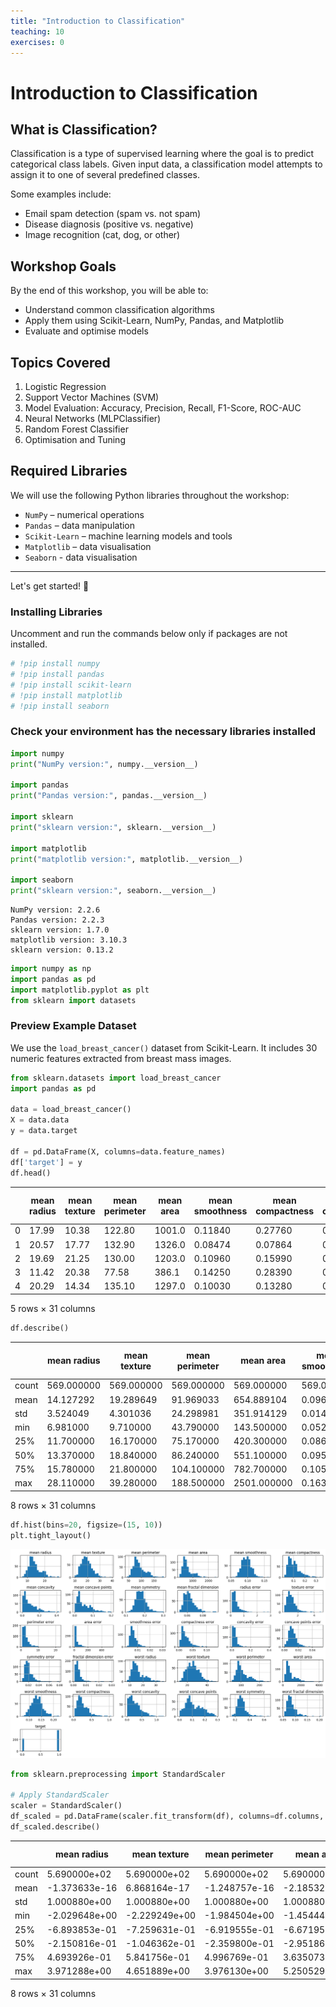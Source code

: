 ```yaml
---
title: "Introduction to Classification"
teaching: 10
exercises: 0
---
```


# Introduction to Classification

## What is Classification?

Classification is a type of supervised learning where the goal is to predict categorical class labels. Given input data, a classification model attempts to assign it to one of several predefined classes.

Some examples include:
- Email spam detection (spam vs. not spam)
- Disease diagnosis (positive vs. negative)
- Image recognition (cat, dog, or other)

## Workshop Goals

By the end of this workshop, you will be able to:
- Understand common classification algorithms
- Apply them using Scikit-Learn, NumPy, Pandas, and Matplotlib
- Evaluate and optimise models

## Topics Covered

1. Logistic Regression
2. Support Vector Machines (SVM)
3. Model Evaluation: Accuracy, Precision, Recall, F1-Score, ROC-AUC
4. Neural Networks (MLPClassifier)
5. Random Forest Classifier 
6. Optimisation and Tuning

## Required Libraries

We will use the following Python libraries throughout the workshop:
- `NumPy` – numerical operations
- `Pandas` – data manipulation
- `Scikit-Learn` – machine learning models and tools
- `Matplotlib` – data visualisation
- `Seaborn` - data visualisation

---

Let's get started! 🚀

### Installing Libraries

Uncomment and run the commands below only if packages are not installed. 

```python
# !pip install numpy
# !pip install pandas
# !pip install scikit-learn
# !pip install matplotlib
# !pip install seaborn

```

### Check your environment has the necessary libraries installed

```python
import numpy
print("NumPy version:", numpy.__version__)

import pandas
print("Pandas version:", pandas.__version__)

import sklearn
print("sklearn version:", sklearn.__version__)

import matplotlib
print("matplotlib version:", matplotlib.__version__)

import seaborn
print("sklearn version:", seaborn.__version__)
```

    NumPy version: 2.2.6
    Pandas version: 2.2.3
    sklearn version: 1.7.0
    matplotlib version: 3.10.3
    sklearn version: 0.13.2

```python
import numpy as np
import pandas as pd
import matplotlib.pyplot as plt
from sklearn import datasets

```

### Preview Example Dataset
We use the `load_breast_cancer()` dataset from Scikit-Learn. It includes 30 numeric features extracted from breast mass images.

```python
from sklearn.datasets import load_breast_cancer
import pandas as pd

data = load_breast_cancer()
X = data.data
y = data.target

df = pd.DataFrame(X, columns=data.feature_names)
df['target'] = y
df.head()
```

|   | mean radius | mean texture | mean perimeter | mean area | mean smoothness | mean compactness | mean concavity | mean concave points | mean symmetry | mean fractal dimension | ... | worst texture | worst perimeter | worst area | worst smoothness | worst compactness | worst concavity | worst concave points | worst symmetry | worst fractal dimension | target |
|---|-------------|--------------|----------------|-----------|-----------------|------------------|----------------|---------------------|---------------|------------------------|-----|---------------|-----------------|------------|------------------|-------------------|-----------------|----------------------|----------------|-------------------------|--------|
| 0 | 17.99       | 10.38        | 122.80         | 1001.0    | 0.11840         | 0.27760          | 0.3001         | 0.14710             | 0.2419        | 0.07871                | ... | 17.33         | 184.60          | 2019.0     | 0.1622           | 0.6656            | 0.7119          | 0.2654               | 0.4601         | 0.11890                 | 0      |
| 1 | 20.57       | 17.77        | 132.90         | 1326.0    | 0.08474         | 0.07864          | 0.0869         | 0.07017             | 0.1812        | 0.05667                | ... | 23.41         | 158.80          | 1956.0     | 0.1238           | 0.1866            | 0.2416          | 0.1860               | 0.2750         | 0.08902                 | 0      |
| 2 | 19.69       | 21.25        | 130.00         | 1203.0    | 0.10960         | 0.15990          | 0.1974         | 0.12790             | 0.2069        | 0.05999                | ... | 25.53         | 152.50          | 1709.0     | 0.1444           | 0.4245            | 0.4504          | 0.2430               | 0.3613         | 0.08758                 | 0      |
| 3 | 11.42       | 20.38        | 77.58          | 386.1     | 0.14250         | 0.28390          | 0.2414         | 0.10520             | 0.2597        | 0.09744                | ... | 26.50         | 98.87           | 567.7      | 0.2098           | 0.8663            | 0.6869          | 0.2575               | 0.6638         | 0.17300                 | 0      |
| 4 | 20.29       | 14.34        | 135.10         | 1297.0    | 0.10030         | 0.13280          | 0.1980         | 0.10430             | 0.1809        | 0.05883                | ... | 16.67         | 152.20          | 1575.0     | 0.1374           | 0.2050            | 0.4000          | 0.1625               | 0.2364         | 0.07678                 | 0      |

5 rows × 31 columns

```python
df.describe()
```

|       | mean radius | mean texture | mean perimeter | mean area   | mean smoothness | mean compactness | mean concavity | mean concave points | mean symmetry | mean fractal dimension | ... | worst texture | worst perimeter | worst area  | worst smoothness | worst compactness | worst concavity | worst concave points | worst symmetry | worst fractal dimension | target     |
|-------|-------------|--------------|----------------|-------------|-----------------|------------------|----------------|---------------------|---------------|------------------------|-----|---------------|-----------------|-------------|------------------|-------------------|-----------------|----------------------|----------------|-------------------------|------------|
| count | 569.000000  | 569.000000   | 569.000000     | 569.000000  | 569.000000      | 569.000000       | 569.000000     | 569.000000          | 569.000000    | 569.000000             | ... | 569.000000    | 569.000000      | 569.000000  | 569.000000       | 569.000000        | 569.000000      | 569.000000           | 569.000000     | 569.000000              | 569.000000 |
| mean  | 14.127292   | 19.289649    | 91.969033      | 654.889104  | 0.096360        | 0.104341         | 0.088799       | 0.048919            | 0.181162      | 0.062798               | ... | 25.677223     | 107.261213      | 880.583128  | 0.132369         | 0.254265          | 0.272188        | 0.114606             | 0.290076       | 0.083946                | 0.627417   |
| std   | 3.524049    | 4.301036     | 24.298981      | 351.914129  | 0.014064        | 0.052813         | 0.079720       | 0.038803            | 0.027414      | 0.007060               | ... | 6.146258      | 33.602542       | 569.356993  | 0.022832         | 0.157336          | 0.208624        | 0.065732             | 0.061867       | 0.018061                | 0.483918   |
| min   | 6.981000    | 9.710000     | 43.790000      | 143.500000  | 0.052630        | 0.019380         | 0.000000       | 0.000000            | 0.106000      | 0.049960               | ... | 12.020000     | 50.410000       | 185.200000  | 0.071170         | 0.027290          | 0.000000        | 0.000000             | 0.156500       | 0.055040                | 0.000000   |
| 25%   | 11.700000   | 16.170000    | 75.170000      | 420.300000  | 0.086370        | 0.064920         | 0.029560       | 0.020310            | 0.161900      | 0.057700               | ... | 21.080000     | 84.110000       | 515.300000  | 0.116600         | 0.147200          | 0.114500        | 0.064930             | 0.250400       | 0.071460                | 0.000000   |
| 50%   | 13.370000   | 18.840000    | 86.240000      | 551.100000  | 0.095870        | 0.092630         | 0.061540       | 0.033500            | 0.179200      | 0.061540               | ... | 25.410000     | 97.660000       | 686.500000  | 0.131300         | 0.211900          | 0.226700        | 0.099930             | 0.282200       | 0.080040                | 1.000000   |
| 75%   | 15.780000   | 21.800000    | 104.100000     | 782.700000  | 0.105300        | 0.130400         | 0.130700       | 0.074000            | 0.195700      | 0.066120               | ... | 29.720000     | 125.400000      | 1084.000000 | 0.146000         | 0.339100          | 0.382900        | 0.161400             | 0.317900       | 0.092080                | 1.000000   |
| max   | 28.110000   | 39.280000    | 188.500000     | 2501.000000 | 0.163400        | 0.345400         | 0.426800       | 0.201200            | 0.304000      | 0.097440               | ... | 49.540000     | 251.200000      | 4254.000000 | 0.222600         | 1.058000          | 1.252000        | 0.291000             | 0.663800       | 0.207500                | 1.000000   |

8 rows × 31 columns

```python
df.hist(bins=20, figsize=(15, 10))
plt.tight_layout()
```

![png](output_10_0.png)

```python
from sklearn.preprocessing import StandardScaler

# Apply StandardScaler
scaler = StandardScaler()
df_scaled = pd.DataFrame(scaler.fit_transform(df), columns=df.columns, index=df.index)
df_scaled.describe()

```

|       | mean radius   | mean texture  | mean perimeter | mean area     | mean smoothness | mean compactness | mean concavity | mean concave points | mean symmetry | mean fractal dimension | ... | worst texture | worst perimeter | worst area | worst smoothness | worst compactness | worst concavity | worst concave points | worst symmetry | worst fractal dimension | target        |
|-------|---------------|---------------|----------------|---------------|-----------------|------------------|----------------|---------------------|---------------|------------------------|-----|---------------|-----------------|------------|------------------|-------------------|-----------------|----------------------|----------------|-------------------------|---------------|
| count | 5.690000e+02  | 5.690000e+02  | 5.690000e+02   | 5.690000e+02  | 5.690000e+02    | 5.690000e+02     | 5.690000e+02   | 5.690000e+02        | 5.690000e+02  | 5.690000e+02           | ... | 5.690000e+02  | 5.690000e+02    | 569.000000 | 5.690000e+02     | 5.690000e+02      | 5.690000e+02    | 5.690000e+02         | 5.690000e+02   | 5.690000e+02            | 5.690000e+02  |
| mean  | -1.373633e-16 | 6.868164e-17  | -1.248757e-16  | -2.185325e-16 | -8.366672e-16   | 1.873136e-16     | 4.995028e-17   | -4.995028e-17       | 1.748260e-16  | 4.745277e-16           | ... | 1.248757e-17  | -3.746271e-16   | 0.000000   | -2.372638e-16    | -3.371644e-16     | 7.492542e-17    | 2.247763e-16         | 2.622390e-16   | -5.744282e-16           | -4.995028e-17 |
| std   | 1.000880e+00  | 1.000880e+00  | 1.000880e+00   | 1.000880e+00  | 1.000880e+00    | 1.000880e+00     | 1.000880e+00   | 1.000880e+00        | 1.000880e+00  | 1.000880e+00           | ... | 1.000880e+00  | 1.000880e+00    | 1.000880   | 1.000880e+00     | 1.000880e+00      | 1.000880e+00    | 1.000880e+00         | 1.000880e+00   | 1.000880e+00            | 1.000880e+00  |
| min   | -2.029648e+00 | -2.229249e+00 | -1.984504e+00  | -1.454443e+00 | -3.112085e+00   | -1.610136e+00    | -1.114873e+00  | -1.261820e+00       | -2.744117e+00 | -1.819865e+00          | ... | -2.223994e+00 | -1.693361e+00   | -1.222423  | -2.682695e+00    | -1.443878e+00     | -1.305831e+00   | -1.745063e+00        | -2.160960e+00  | -1.601839e+00           | -1.297676e+00 |
| 25%   | -6.893853e-01 | -7.259631e-01 | -6.919555e-01  | -6.671955e-01 | -7.109628e-01   | -7.470860e-01    | -7.437479e-01  | -7.379438e-01       | -7.032397e-01 | -7.226392e-01          | ... | -7.486293e-01 | -6.895783e-01   | -0.642136  | -6.912304e-01    | -6.810833e-01     | -7.565142e-01   | -7.563999e-01        | -6.418637e-01  | -6.919118e-01           | -1.297676e+00 |
| 50%   | -2.150816e-01 | -1.046362e-01 | -2.359800e-01  | -2.951869e-01 | -3.489108e-02   | -2.219405e-01    | -3.422399e-01  | -3.977212e-01       | -7.162650e-02 | -1.782793e-01          | ... | -4.351564e-02 | -2.859802e-01   | -0.341181  | -4.684277e-02    | -2.695009e-01     | -2.182321e-01   | -2.234689e-01        | -1.274095e-01  | -2.164441e-01           | 7.706085e-01  |
| 75%   | 4.693926e-01  | 5.841756e-01  | 4.996769e-01   | 3.635073e-01  | 6.361990e-01    | 4.938569e-01     | 5.260619e-01   | 6.469351e-01        | 5.307792e-01  | 4.709834e-01           | ... | 6.583411e-01  | 5.402790e-01    | 0.357589   | 5.975448e-01     | 5.396688e-01      | 5.311411e-01    | 7.125100e-01         | 4.501382e-01   | 4.507624e-01            | 7.706085e-01  |
| max   | 3.971288e+00  | 4.651889e+00  | 3.976130e+00   | 5.250529e+00  | 4.770911e+00    | 4.568425e+00     | 4.243589e+00   | 3.927930e+00        | 4.484751e+00  | 4.910919e+00           | ... | 3.885905e+00  | 4.287337e+00    | 5.930172   | 3.955374e+00     | 5.112877e+00      | 4.700669e+00    | 2.685877e+00         | 6.046041e+00   | 6.846856e+00            | 7.706085e-01  |

8 rows × 31 columns

